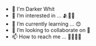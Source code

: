 - 👋 I'm Darker Whit
- 👀 I’m interested in ... 🫂💜🧡
- 🌱 I’m currently learning ... 😊
- 💞️ I’m looking to collaborate on 🐍
- 📫 How to reach me ... 💜🧘🏻‍♀️

<!---
DarkerWhit/DarkerWhit is a ✨ special ✨ repository because its `README.md` (this file) appears on your GitHub profile.
You can click the Preview link to take a look at your changes.
--->

